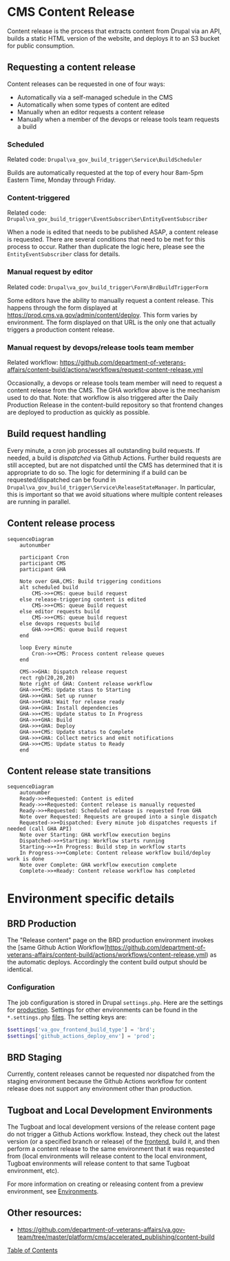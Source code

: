 # CMS Content Release

Content release is the process that extracts content from Drupal via an API, builds a static HTML version of the website, and deploys it to an S3 bucket for public consumption.


## Requesting a content release

Content releases can be requested in one of four ways:

* Automatically via a self-managed schedule in the CMS
* Automatically when some types of content are edited
* Manually when an editor requests a content release
* Manually when a member of the devops or release tools team requests a build


### Scheduled

Related code: `Drupal\va_gov_build_trigger\Service\BuildScheduler`

Builds are automatically requested at the top of every hour 8am-5pm Eastern Time, Monday through Friday.


### Content-triggered

Related code: `Drupal\va_gov_build_trigger\EventSubscriber\EntityEventSubscriber`

When a node is edited that needs to be published ASAP, a content release is requested. There are several conditions that need to be met for this process to occur. Rather than duplicate the logic here, please see the `EntityEventSubscriber` class for details.


### Manual request by editor

Related code: `Drupal\va_gov_build_trigger\Form\BrdBuildTriggerForm`

Some editors have the ability to manually request a content release. This happens through the form displayed at https://prod.cms.va.gov/admin/content/deploy. This form varies by environment. The form displayed on that URL is the only one that actually triggers a production content release.


### Manual request by devops/release tools team member

Related workflow: https://github.com/department-of-veterans-affairs/content-build/actions/workflows/request-content-release.yml

Occasionally, a devops or release tools team member will need to request a content release from the CMS. The GHA workflow above is the mechanism used to do that. Note: that workflow is also triggered after the Daily Production Release in the content-build repository so that frontend changes are deployed to production as quickly as possible.


## Build request handling

Every minute, a cron job processes all outstanding build requests. If needed, a build is _dispatched_ via Github Actions. Further build requests are still accepted, but are not dispatched until the CMS has determined that it is appropriate to do so. The logic for determining if a build can be requested/dispatched can be found in `Drupal\va_gov_build_trigger\Service\ReleaseStateManager`. In particular, this is important so that we avoid situations where multiple content releases are running in parallel.





## Content release process

```mermaid
sequenceDiagram
    autonumber

    participant Cron
    participant CMS
    participant GHA

    Note over GHA,CMS: Build triggering conditions
    alt scheduled build
        CMS->>+CMS: queue build request
    else release-triggering content is edited
        CMS->>+CMS: queue build request
    else editor requests build
        CMS->>+CMS: queue build request
    else devops requests build
        GHA->>+CMS: queue build request
    end

    loop Every minute
        Cron->>+CMS: Process content release queues
    end

    CMS->>GHA: Dispatch release request
    rect rgb(20,20,20)
    Note right of GHA: Content release workflow
    GHA->>+CMS: Update staus to Starting
    GHA->>+GHA: Set up runner
    GHA->>+GHA: Wait for release ready
    GHA->>+GHA: Install dependencies
    GHA->>+CMS: Update status to In Progress
    GHA->>+GHA: Build
    GHA->>+GHA: Deploy
    GHA->>+CMS: Update status to Complete
    GHA->>+GHA: Collect metrics and emit notifications
    GHA->>+CMS: Update status to Ready
    end
```

## Content release state transitions

```mermaid
sequenceDiagram
    autonumber
    Ready->>+Requested: Content is edited
    Ready->>+Requested: Content release is manually requested
    Ready->>+Requested: Scheduled release is requested from GHA
    Note over Requested: Requests are grouped into a single dispatch
    Requested->>+Dispatched: Every minute job dispatches requests if needed (call GHA API)
    Note over Starting: GHA workflow execution begins
    Dispatched->>+Starting: Workflow starts running
    Starting->>+In Progress: Build step in workflow starts
    In Progress->>+Complete: Content release workflow build/deploy work is done
    Note over Complete: GHA workflow execution complete
    Complete->>+Ready: Content release workflow has completed
```


# Environment specific details

## BRD Production

The "Release content" page on the BRD production environment invokes the [same Github Action Workflow]https://github.com/department-of-veterans-affairs/content-build/actions/workflows/content-release.yml) as the automatic deploys. Accordingly the content build output should be identical.


### Configuration

The job configuration is stored in Drupal `settings.php`. Here are the settings for [production](https://github.com/department-of-veterans-affairs/va.gov-cms/blob/main/docroot/sites/default/settings/settings.prod.php#L46). Settings for other environments can be found in the `*.settings.php` [files](https://github.com/department-of-veterans-affairs/va.gov-cms/blob/master/docroot/sites/default/settings). The setting keys are:

```php
$settings['va_gov_frontend_build_type'] = 'brd';
$settings['github_actions_deploy_env'] = 'prod';
```

## BRD Staging

Currently, content releases cannot be requested nor dispatched from the staging environment because the Github Actions workflow for content release does not support any environment other than production.


## Tugboat and Local Development Environments

The Tugboat and local development versions of the release content page do not trigger a Github Actions workflow. Instead, they check out the latest version (or a specified branch or release) of the [frontend](https://github.com/department-of-veterans-affairs/content-build/), build it, and then perform a content release to the same environment that it was requested from (local environments will release content to the local environment, Tugboat environments will release content to that same Tugboat environment, etc).

For more information on creating or releasing content from a preview environment, see [Environments](./environments.md).


## Other resources:

* https://github.com/department-of-veterans-affairs/va.gov-team/tree/master/platform/cms/accelerated_publishing/content-build


[Table of Contents](../README.md)
